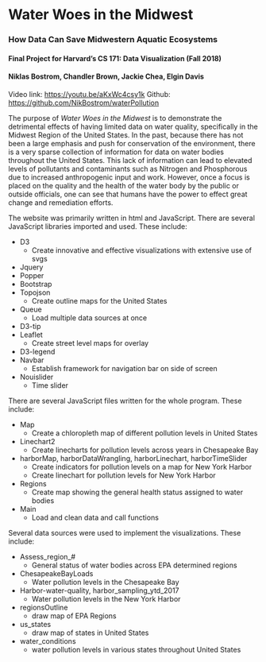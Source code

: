 # Water Woes in the Midwest 
### How Data Can Save Midwestern Aquatic Ecosystems
#### Final Project for Harvard’s CS 171: Data Visualization (Fall 2018)
#### Niklas Bostrom, Chandler Brown, Jackie Chea, Elgin Davis

Video link: https://youtu.be/aKxWc4csy1k
Github: https://github.com/NikBostrom/waterPollution

The purpose of *Water Woes in the Midwest* is to demonstrate the detrimental effects of having limited data on water quality, specifically in the Midwest Region of the United States.  In the past, because there has not been a large emphasis and push for conservation of the environment, there is a very sparse collection of information for data on water bodies throughout the United States.  This lack of information can lead to elevated levels of pollutants and contaminants such as Nitrogen and Phosphorous due to increased anthropogenic input and work.  However, once a focus is placed on the quality and the health of the water body by the public or outside officials, one can see that humans have the power to effect great change and remediation efforts.

The website was primarily written in html and JavaScript.  There are several JavaScript libraries imported and used.  These include:
* D3
   * Create innovative and effective visualizations with extensive use of svgs
*	Jquery
*	Popper
*	Bootstrap
* Topojson
   * Create outline maps for the United States
* Queue
   * Load multiple data sources at once
* D3-tip
* Leaflet
   * Create street level maps for overlay
* D3-legend
* Navbar
   * Establish framework for navigation bar on side of screen
* Nouislider
  * Time slider


There are several JavaScript files written for the whole program.  These include:
* Map
   * Create a chloropleth map of different pollution levels in United States
* Linechart2
   * Create linecharts for pollution levels across years in Chesapeake Bay
* harborMap, harborDataWrangling, harborLinechart, harborTimeSlider
   * Create indicators for pollution levels on a map for New York Harbor
   * Create linechart for pollution levels for New York Harbor
* Regions
   * Create map showing the general health status assigned to water bodies
* Main
  * Load and clean data and call functions

Several data sources were used to implement the visualizations.  These include:
* Assess_region_#
   * General status of water bodies across EPA determined regions
* ChesapeakeBayLoads
   * Water pollution levels in the Chesapeake Bay
* Harbor-water-quality, harbor_sampling_ytd_2017
   * Water pollution levels in the New York Harbor
* regionsOutline
   * draw map of EPA Regions
* us_states
   * draw map of states in United States
* water_conditions
   * water pollution levels in various states throughout United States